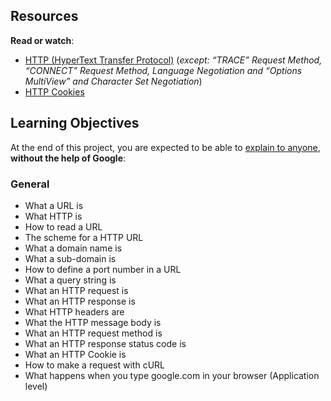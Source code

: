 Resources
---------

**Read or watch**:

*   [HTTP (HyperText Transfer Protocol)](/rltoken/rAon_EpQ6PGl8N0plySn4A "HTTP (HyperText Transfer Protocol)") (_except: “TRACE” Request Method, “CONNECT” Request Method, Language Negotiation and “Options MultiView” and Character Set Negotiation_)
*   [HTTP Cookies](/rltoken/MhVCl_0oviQldWPn5oX-NQ "HTTP Cookies")

Learning Objectives
-------------------

At the end of this project, you are expected to be able to [explain to anyone](/rltoken/6HRdeOrrKTW2ih43ObB8tQ "explain to anyone"), **without the help of Google**:

### General

*   What a URL is
*   What HTTP is
*   How to read a URL
*   The scheme for a HTTP URL
*   What a domain name is
*   What a sub-domain is
*   How to define a port number in a URL
*   What a query string is
*   What an HTTP request is
*   What an HTTP response is
*   What HTTP headers are
*   What the HTTP message body is
*   What an HTTP request method is
*   What an HTTP response status code is
*   What an HTTP Cookie is
*   How to make a request with cURL
*   What happens when you type google.com in your browser (Application level)

